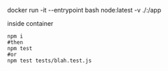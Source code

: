 

docker run -it --entrypoint bash node:latest -v ./:/app

inside container

```
npm i
#then
npm test
#or
npm test tests/blah.test.js
```

